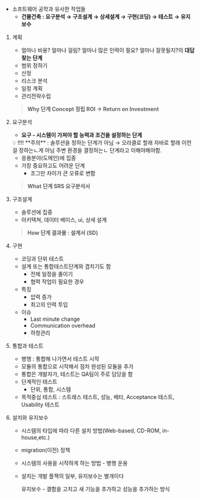 - 소프트웨어 공학과 유사한 작업들
    - **건물건축 : 요구분석 → 구조설계 → 상세설계 → 구현(코딩) → 테스트 → 유지보수**
1. 계획
    - 얼마나 비용? 얼마나 걸림? 얼마나 많은 인력이 필요? 얼마나 잘못될지?의 **대답 찾는 단계**
    - 범위 정하기
    - 산정
    - 리스크 분석
    - 일정 계획
    - 관리전략수립

   > **Why 단계
   Concept 정립
   ROI → Return on Investment**
2. 요구분석
    - **요구 - 시스템이 가져야 할 능력과 조건을 설정하는 단계**

    <aside>
    💡 !!!! **주의** : 솔루션을 정하는 단계가 아님 → 오라클로 할래 자바로 할래 이런걸 정하는ㄴ게 아님 주변 환경을 결정하는ㄴ 단계라고 이해야해야함.
    </aside>

    - 응용분야(도메인)에 집중
    - 가장 중요하고도 어려운 단계
        - 조그만 차이가 큰 오류로 변함

   > **What 단계
   SRS 요구분석서**
3. 구조설계
    - 솔루션에 집중
    - 아키텍쳐, 데이터 베이스, ui, 상세 설계

   > **How 단계
   결과물 : 설계서 (SD)**
4. 구현
    - 코딩과 단위 테스트
    - 설계 또는 통합테스트단계와 겹치기도 함
        - 전체 일정을 줄이기
        - 협력 작업이 필요한 경우
    - 특징
        - 압력 증가
        - 최고의 인력 투입
    - 이슈
        - Last minute change
        - Communication overhead
        - 하청관리
5. 통합과 테스트
    - 병행 : 통합해 나가면서 테스트 시작
    - 모듈의 통합으로 시작해서 점차 완성된 모듈을 추가
    - 통합은 개발자가, 테스트는 QA팀이 주로 담당을 함
    - 단계적인 테스트
        - 단위, 통합, 시스템
    - 목적중심 테스트 : 스트레스 테스트, 성능, 베타, Acceptance 테스트, Usability 테스트
6. 설치와 유지보수
    - 시스템의 타입에 따라 다른 설치 방법(Web-based, CD-ROM, in-house,etc.)
    - migration(이전) 정책
    - 시스템의 사용을 시작하게 하는 방법 - 병행 운용
    - 설치는 개발 플젝의 일부, 유지보수는 별개이다

      유지보수 - 결함을 고치고 새 기능을 추가하고 성능을 추가하는 방식